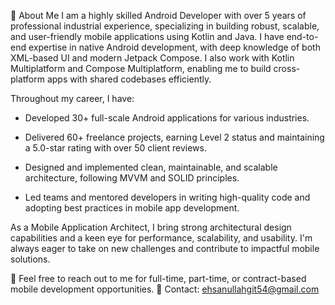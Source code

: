 💼 About Me
I am a highly skilled Android Developer with over 5 years of professional industrial experience, specializing in building robust, scalable, and user-friendly mobile applications using Kotlin and Java. I have end-to-end expertise in native Android development, with deep knowledge of both XML-based UI and modern Jetpack Compose. I also work with Kotlin Multiplatform and Compose Multiplatform, enabling me to build cross-platform apps with shared codebases efficiently.

Throughout my career, I have:

- Developed 30+ full-scale Android applications for various industries.

- Delivered 60+ freelance projects, earning Level 2 status and maintaining a 5.0-star rating with over 50 client reviews.

- Designed and implemented clean, maintainable, and scalable architecture, following MVVM and SOLID principles.

- Led teams and mentored developers in writing high-quality code and adopting best practices in mobile app development.

As a Mobile Application Architect, I bring strong architectural design capabilities and a keen eye for performance, scalability, and usability. I'm always eager to take on new challenges and contribute to impactful mobile solutions.

📩 Feel free to reach out to me for full-time, part-time, or contract-based mobile development opportunities.
📧 Contact: ehsanullahgit54@gmail.com
